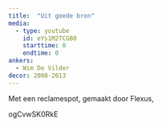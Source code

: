 ```yaml
---
title:  "Uit goede bron"
media:
  - type: youtube
    id: eYs1M2TCGB0
    starttime: 0
    endtime: 0
ankers:
  - Wim De Vilder
decor: 2008-2013
---
```


Met een reclamespot, gemaakt door Flexus,

ogCvwSK0RkE
